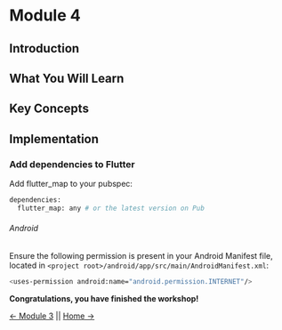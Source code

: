# Module 4

## Introduction

## What You Will Learn

## Key Concepts

## Implementation

### Add dependencies to Flutter
Add flutter_map to your pubspec:
``` bash
dependencies:
  flutter_map: any # or the latest version on Pub
```

###### Android

Ensure the following permission is present in your Android Manifest file, located in ```<project root>/android/app/src/main/AndroidManifest.xml```:

``` bash
<uses-permission android:name="android.permission.INTERNET"/>
```

**Congratulations, you have finished the workshop!**

[<- Module 3](../module3/README.md) || [Home ->](../README.md) 